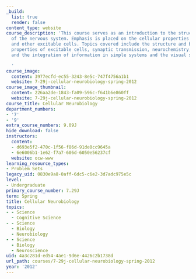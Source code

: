 ```yaml
---
_build:
  list: true
  render: false
content_type: website
course_description: 'This course serves as an introduction to the structure and function
  of the nervous system. Emphasis is placed on the cellular properties of neurons
  and other excitable cells. Topics covered include the structure and biophysical
  properties of excitable cells, synaptic transmission, neurochemistry, neurodevelopment,
  and the integration of information in simple systems and the visual system.

  '
course_image:
  content: 3977ecfd-ec55-3243-8e5c-747f4756a1b1
  website: 7-29j-cellular-neurobiology-spring-2012
course_image_thumbnail:
  content: 226aa2de-1843-fa09-596c-f641b6e860ff
  website: 7-29j-cellular-neurobiology-spring-2012
course_title: Cellular Neurobiology
department_numbers:
- '7'
- '9'
extra_course_numbers: 9.09J
hide_download: false
instructors:
  content:
  - d693e5f2-470c-1f56-f86d-91de0cc9645a
  - 6e6006b1-1e62-f7a7-606d-6050e56237cf
  website: ocw-www
learning_resource_types:
- Problem Sets
legacy_uid: 0830e9a8-0aff-6dc5-c6e2-3d7adc975e5c
level:
- Undergraduate
primary_course_number: 7.29J
term: Spring
title: Cellular Neurobiology
topics:
- - Science
  - Cognitive Science
- - Science
  - Biology
  - Neurobiology
- - Science
  - Biology
  - Neuroscience
uid: 4a3c281d-ed54-4ae1-9d6e-4426c2b1738d
url_path: courses/7-29j-cellular-neurobiology-spring-2012
year: '2012'
---
```

